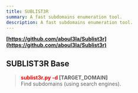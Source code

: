 ```yaml
---
title: SUBLIST3R
summary: A fast subdomains enumeration tool.
description: A fast subdomains enumeration tool.
---
```


**[https://github.com/aboul3la/Sublist3r](https://github.com/aboul3la/Sublist3r)**

## SUBLIST3R Base


 > 
 > **<font color=red>sublist3r.py -d</font>  \[TARGET_DOMAIN\]</br>**
 > Find subdomains (using search engines).
